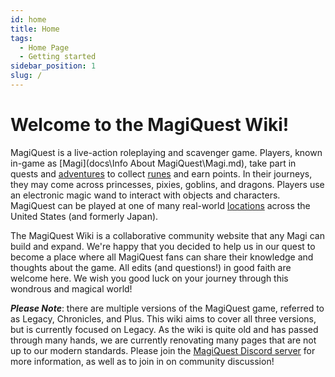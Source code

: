 ```yaml
---
id: home
title: Home
tags:
  - Home Page
  - Getting started
sidebar_position: 1
slug: /
---
```


# Welcome to the MagiQuest Wiki!

MagiQuest is a live-action roleplaying and scavenger game. Players, known in-game as [Magi](docs\Info About MagiQuest\Magi.md), take part in quests and [adventures](docs\Adventures) to collect [runes](docs\Quests) and earn points. In their journeys, they may come across princesses, pixies, goblins, and dragons. Players use an electronic magic wand to interact with objects and characters. MagiQuest can be played at one of many real-world [locations](docs\Home.md) across the United States (and formerly Japan).

The MagiQuest Wiki is a collaborative community website that any Magi can build and expand. We're happy that you decided to help us in our quest to become a place where all MagiQuest fans can share their knowledge and thoughts about the game. All edits (and questions!) in good faith are welcome here. We wish you good luck on your journey through this wondrous and magical world! 

***Please Note***: there are multiple versions of the MagiQuest game, referred to as Legacy, Chronicles, and Plus. This wiki aims to cover all three versions, but is currently focused on Legacy. As the wiki is quite old and has passed through many hands, we are currently renovating many pages that are not up to our modern standards. Please join the [MagiQuest Discord server](https://discord.com/invite/6e4whagCph) for more information, as well as to join in on community discussion!